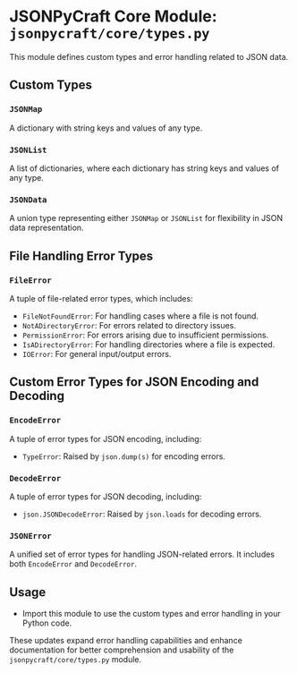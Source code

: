 # JSONPyCraft Core Module: `jsonpycraft/core/types.py`

This module defines custom types and error handling related to JSON data.

## Custom Types

### `JSONMap`
A dictionary with string keys and values of any type.

### `JSONList`
A list of dictionaries, where each dictionary has string keys and values of any type.

### `JSONData`
A union type representing either `JSONMap` or `JSONList` for flexibility in JSON data representation.

## File Handling Error Types

### `FileError`
A tuple of file-related error types, which includes:
- `FileNotFoundError`: For handling cases where a file is not found.
- `NotADirectoryError`: For errors related to directory issues.
- `PermissionError`: For errors arising due to insufficient permissions.
- `IsADirectoryError`: For handling directories where a file is expected.
- `IOError`: For general input/output errors.

## Custom Error Types for JSON Encoding and Decoding

### `EncodeError`
A tuple of error types for JSON encoding, including:
- `TypeError`: Raised by `json.dump(s)` for encoding errors.

### `DecodeError`
A tuple of error types for JSON decoding, including:
- `json.JSONDecodeError`: Raised by `json.loads` for decoding errors.

### `JSONError`
A unified set of error types for handling JSON-related errors. It includes both `EncodeError` and `DecodeError`.

## Usage
- Import this module to use the custom types and error handling in your Python code.

These updates expand error handling capabilities and enhance documentation for better comprehension and usability of the `jsonpycraft/core/types.py` module.
